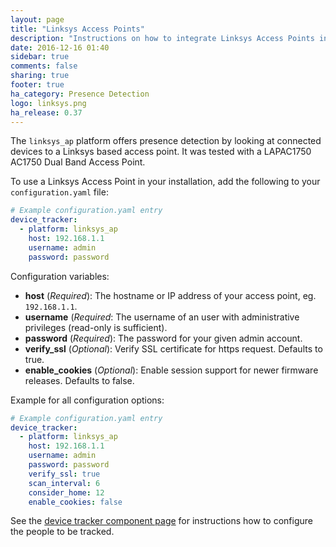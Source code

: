 ```yaml
---
layout: page
title: "Linksys Access Points"
description: "Instructions on how to integrate Linksys Access Points into Home Assistant."
date: 2016-12-16 01:40
sidebar: true
comments: false
sharing: true
footer: true
ha_category: Presence Detection
logo: linksys.png
ha_release: 0.37
---
```


The `linksys_ap` platform offers presence detection by looking at connected devices to a Linksys based access point.
It was tested with a LAPAC1750 AC1750 Dual Band Access Point.

To use a Linksys Access Point in your installation, add the following to your `configuration.yaml` file:

```yaml
# Example configuration.yaml entry
device_tracker:
  - platform: linksys_ap
    host: 192.168.1.1
    username: admin
    password: password
```

Configuration variables:

- **host** (*Required*): The hostname or IP address of your access point, eg. `192.168.1.1`.
- **username** (*Required*: The username of an user with administrative privileges (read-only is sufficient).
- **password** (*Required*): The password for your given admin account.
- **verify_ssl** (*Optional*): Verify SSL certificate for https request. Defaults to true.
- **enable_cookies** (*Optional*): Enable session support for newer firmware releases. Defaults to false.

Example for all configuration options:
```yaml
# Example configuration.yaml entry
device_tracker:
  - platform: linksys_ap
    host: 192.168.1.1
    username: admin
    password: password
    verify_ssl: true
    scan_interval: 6
    consider_home: 12
    enable_cookies: false
```

See the [device tracker component page](/components/device_tracker/) for instructions how to configure the people to be tracked.
